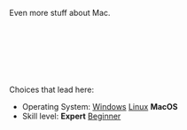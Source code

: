 Even more stuff about Mac.



<br><br><br>
------
Choices that lead here:
- Operating System: [Windows](more_aa.md) [Linux](more_ba.md) **MacOS**
- Skill level: **Expert** [Beginner](more_cb.md)
